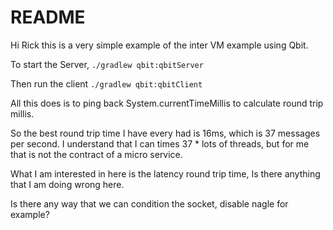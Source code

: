 # README #

Hi Rick this is a very simple example of the inter VM example using Qbit.
 
To start the Server, `./gradlew qbit:qbitServer`

Then run the client `./gradlew qbit:qbitClient`

All this does is to ping back System.currentTimeMillis to calculate round trip
millis.

So the best round trip time I have every had is 16ms, which is 37 messages per second.
I understand that I can times 37 * lots of threads, but for me that is not the contract
of a micro service.

What I am interested in here is the latency round trip time,  Is there anything that I am
doing wrong here.

Is there any way that we can condition the socket, disable nagle for example?
